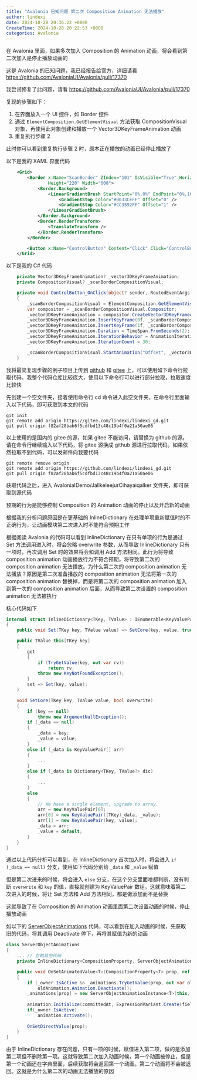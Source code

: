 ```yaml
---
title: "Avalonia 已知问题 第二次 Composition Animation 无法播放"
author: lindexi
date: 2024-10-28 20:36:22 +0800
CreateTime: 2024-10-28 20:22:53 +0800
categories: Avalonia
---
```


在 Avalonia 里面，如果多次加入 Composition 的 Animation 动画，将会看到第二次加入是停止播放动画的

<!--more-->


<!-- 发布 -->
<!-- 博客 -->

这是 Avalonia 的已知问题，我已经报告给官方，详细请看 <https://github.com/AvaloniaUI/Avalonia/pull/17370>

我尝试修复了此问题，请看 <https://github.com/AvaloniaUI/Avalonia/pull/17370>

复现的步骤如下：

1. 在界面放入一个 UI 控件，如 Border 控件
2. 通过 `ElementComposition.GetElementVisual` 方法获取 CompositionVisual 对象，再使用此对象创建和播放一个 Vector3DKeyFrameAnimation 动画
3. 重复执行步骤 2

此时你可以看到重复执行步骤 2 时，原本正在播放的动画已经停止播放了

以下是我的 XAML 界面代码

```xml
    <Grid>
        <Border x:Name="ScanBorder" ZIndex="101" IsVisible="True" HorizontalAlignment="Center" VerticalAlignment="Top"
                Height="220" Width="600">
            <Border.Background>
                <LinearGradientBrush StartPoint="0%,0%" EndPoint="0%,100%">
                    <GradientStop Color="#0033CEFF" Offset="0" />
                    <GradientStop Color="#CC3592FF" Offset="1" />
                </LinearGradientBrush>
            </Border.Background>
            <Border.RenderTransform>
                <TranslateTransform />
            </Border.RenderTransform>
        </Border>

        <Button x:Name="ControlButton" Content="Click" Click="ControlButton_OnClick"></Button>
    </Grid>
```

以下是我的 C# 代码

```csharp
    private Vector3DKeyFrameAnimation? _vector3DKeyFrameAnimation;
    private CompositionVisual? _scanBorderCompositionVisual;

    private void ControlButton_OnClick(object? sender, RoutedEventArgs e)
    {
        _scanBorderCompositionVisual = ElementComposition.GetElementVisual(ScanBorder)!;
        var compositor = _scanBorderCompositionVisual.Compositor;
        _vector3DKeyFrameAnimation = compositor.CreateVector3DKeyFrameAnimation();
        _vector3DKeyFrameAnimation.InsertKeyFrame(0f, _scanBorderCompositionVisual.Offset with { Y = 0 });
        _vector3DKeyFrameAnimation.InsertKeyFrame(1f, _scanBorderCompositionVisual.Offset with { Y = this.Bounds.Height - ScanBorder.Height });
        _vector3DKeyFrameAnimation.Duration = TimeSpan.FromSeconds(2);
        _vector3DKeyFrameAnimation.IterationBehavior = AnimationIterationBehavior.Count;
        _vector3DKeyFrameAnimation.IterationCount = 30;

        _scanBorderCompositionVisual.StartAnimation("Offset", _vector3DKeyFrameAnimation);
    }
```

我将最简复现步骤的例子项目上传到 [github](https://github.com/lindexi/lindexi_gd/tree/f82af28bab6f5cdfbd13c48c19b4f0a21a50ae06/AvaloniaIDemo/JallkeleejurCihayaiqalker) 和 [gitee](https://gitee.com/lindexi/lindexi_gd/tree/f82af28bab6f5cdfbd13c48c19b4f0a21a50ae06/AvaloniaIDemo/JallkeleejurCihayaiqalker) 上，可以使用如下命令行拉取代码。我整个代码仓库比较庞大，使用以下命令行可以进行部分拉取，拉取速度比较快

先创建一个空文件夹，接着使用命令行 cd 命令进入此空文件夹，在命令行里面输入以下代码，即可获取到本文的代码

```
git init
git remote add origin https://gitee.com/lindexi/lindexi_gd.git
git pull origin f82af28bab6f5cdfbd13c48c19b4f0a21a50ae06
```

以上使用的是国内的 gitee 的源，如果 gitee 不能访问，请替换为 github 的源。请在命令行继续输入以下代码，将 gitee 源换成 github 源进行拉取代码。如果依然拉取不到代码，可以发邮件向我要代码

```
git remote remove origin
git remote add origin https://github.com/lindexi/lindexi_gd.git
git pull origin f82af28bab6f5cdfbd13c48c19b4f0a21a50ae06
```

获取代码之后，进入 AvaloniaIDemo/JallkeleejurCihayaiqalker 文件夹，即可获取到源代码

预期的行为是能够控制 Composition 的 Animation 动画的停止以及开启新的动画

根据我的分析问题原因是在更基础的 InlineDictionary 在处理单项重新赋值时的不正确行为，让动画模块第二次进入时不能符合预期工作

根据阅读 Avalonia 的代码可以看到 InlineDictionary 在只有单项的行为是通过 Set 方法调用进入时，将会忽略 overwrite 参数，从而导致 InlineDictionary 只有一项时，再次调用 Set 时的效果将会和调用 Add 方法相同。此行为将导致 composition animation 动画播放行为不符合预期，将导致第二次的 composition animation 无法播放。为什么第二次的 composition animation 无法播放？原因是第二次准备播放的 composition animation 无法将第一次的 composition animation 替换掉，而是将第二次的 composition animation 加入到第一次的 composition animation 后面，从而导致第二次设置的 composition animation 无法被执行

核心代码如下

```csharp
internal struct InlineDictionary<TKey, TValue> : IEnumerable<KeyValuePair<TKey, TValue>> where TKey : class
{
    public void Set(TKey key, TValue value) => SetCore(key, value, true);

    public TValue this[TKey key]
    {
        get
        {
            if (TryGetValue(key, out var rv))
                return rv;
            throw new KeyNotFoundException();
        }
        set => Set(key, value);
    }

    void SetCore(TKey key, TValue value, bool overwrite)
    {
        if (key == null)
            throw new ArgumentNullException();
        if (_data == null)
        {
            _data = key;
            _value = value;
        } 
        else if (_data is KeyValuePair[] arr)
        {
            ...
        }
        else if (_data is Dictionary<TKey, TValue?> dic)
        {
            ...
        }
        else
        {
            // We have a single element, upgrade to array.
            arr = new KeyValuePair[6];
            arr[0] = new KeyValuePair((TKey)_data, _value);
            arr[1] = new KeyValuePair(key, value);
            _data = arr;
            _value = default;
        }
    }
}
```

通过以上代码分析可以看到，在 InlineDictionary 首次加入时，将会进入 `if (_data == null)` 分支，使用如下代码分别给 `_data` 和 `_value` 赋值

但是第二次进来的时候，将会进入 `else` 分支，在这个分支里面啥都判断，没有判断 `overwrite` 和 `key` 的值，直接就创建为 KeyValuePair 数组。这就意味着第二次进入的时候，将让 Set 方法和 Add 方法相同，都是做添加而不是替换

这就导致了在 Composition 的 Animation 动画里面第二次设置动画的时候，停止播放动画

如以下的 [ServerObjectAnimations](https://github.com/AvaloniaUI/Avalonia/blob/master/src/Avalonia.Base/Rendering/Composition/Server/ServerObjectAnimations.cs#L109-L120) 代码，可以看到在加入动画的时候，先获取旧的代码，将其调用 Deactivate 停下，再将其赋值为新的动画

```csharp
class ServerObjectAnimations
{
    ... // 忽略其他代码
    private InlineDictionary<CompositionProperty, ServerObjectAnimationInstance> _animations;

    public void OnSetAnimatedValue<T>(CompositionProperty<T> prop, ref T field, TimeSpan committedAt, IAnimationInstance animation) where T : struct
    {
        if (_owner.IsActive && _animations.TryGetValue(prop, out var oldAnimation))
            oldAnimation.Animation.Deactivate();
        _animations[prop] = new ServerObjectAnimationInstance<T>(this, animation, prop);
            
        animation.Initialize(committedAt, ExpressionVariant.Create(field), prop);
        if(_owner.IsActive)
            animation.Activate();
            
        OnSetDirectValue(prop);
    }
}
```

由于 InlineDictionary 存在问题，只有一项的时候，赋值进入第二项，做的是添加第二项但不删除第一项。这就导致第二次加入动画时候，第一个动画被停止，但是第一个动画还在字典里面，后续获取将会返回第一个动画。第二个动画将不会被返回。这就是为什么第二次的动画无法播放的原因
